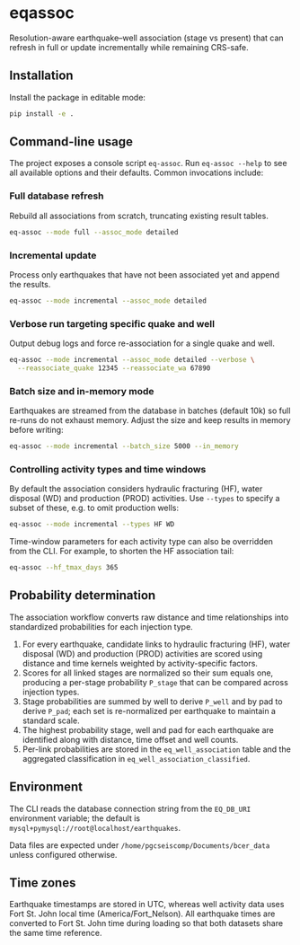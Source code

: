 # eqassoc

Resolution-aware earthquake–well association (stage vs present) that can refresh in full or update incrementally while remaining CRS-safe.

## Installation

Install the package in editable mode:

```bash
pip install -e .
```

## Command-line usage

The project exposes a console script `eq-assoc`. Run `eq-assoc --help` to see
all available options and their defaults. Common invocations include:

### Full database refresh

Rebuild all associations from scratch, truncating existing result tables.

```bash
eq-assoc --mode full --assoc_mode detailed
```

### Incremental update

Process only earthquakes that have not been associated yet and append the results.

```bash
eq-assoc --mode incremental --assoc_mode detailed
```

### Verbose run targeting specific quake and well

Output debug logs and force re-association for a single quake and well.

```bash
eq-assoc --mode incremental --assoc_mode detailed --verbose \
  --reassociate_quake 12345 --reassociate_wa 67890
```

### Batch size and in-memory mode

Earthquakes are streamed from the database in batches (default 10k) so full re-runs do not exhaust memory. Adjust the size and keep results in memory before writing:

```bash
eq-assoc --mode incremental --batch_size 5000 --in_memory
```

### Controlling activity types and time windows

By default the association considers hydraulic fracturing (HF), water disposal
(WD) and production (PROD) activities.  Use `--types` to specify a subset of
these, e.g. to omit production wells:

```bash
eq-assoc --mode incremental --types HF WD
```

Time-window parameters for each activity type can also be overridden from the
CLI. For example, to shorten the HF association tail:

```bash
eq-assoc --hf_tmax_days 365
```

## Probability determination

The association workflow converts raw distance and time relationships into
standardized probabilities for each injection type.

1. For every earthquake, candidate links to hydraulic fracturing (HF), water
   disposal (WD) and production (PROD) activities are scored using
   distance and time kernels weighted by activity-specific factors.
2. Scores for all linked stages are normalized so their sum equals one,
   producing a per-stage probability `P_stage` that can be compared across
   injection types.
3. Stage probabilities are summed by well to derive `P_well` and by pad to
   derive `P_pad`; each set is re-normalized per earthquake to maintain a
   standard scale.
4. The highest probability stage, well and pad for each earthquake are
   identified along with distance, time offset and well counts.
5. Per-link probabilities are stored in the `eq_well_association` table and
   the aggregated classification in `eq_well_association_classified`.

## Environment

The CLI reads the database connection string from the `EQ_DB_URI` environment variable; the default is `mysql+pymysql://root@localhost/earthquakes`.

Data files are expected under `/home/pgcseiscomp/Documents/bcer_data` unless configured otherwise.

## Time zones

Earthquake timestamps are stored in UTC, whereas well activity data
uses Fort St. John local time (America/Fort_Nelson).  All earthquake
times are converted to Fort St. John time during loading so that both
datasets share the same time reference.

